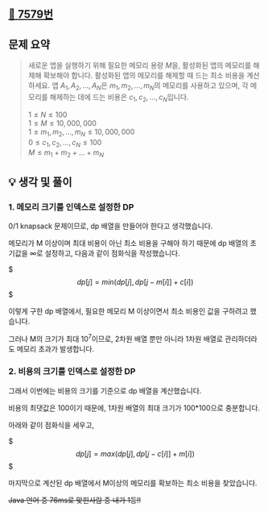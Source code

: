 ## [📌 7579번](https://www.acmicpc.net/problem/7579)

## 문제 요약

>
> 새로운 앱을 실행하기 위해 필요한 메모리 용량 $M$을, 활성화된 앱의 메모리를 해제해 확보해야 합니다.
> 활성화된 앱의 메모리를 해제할 때 드는 최소 비용을 계산하세요.
> 앱 $A_1, A_2, ..., A_N$은 $m_1, m_2, ..., m_N$의 메모리를 사용하고 있으며, 각 메모리를 해제하는 데에 드는
> 비용은 $c_1, c_2, ..., c_N$입니다.
>
> $1 ≤ N ≤ 100$<br>
> $1 ≤ M ≤ 10,000,000$<br>
> $1 ≤ m_1, m_2, ..., m_N ≤ 10,000,000$<br>
> $0 ≤ c_1, c_2, ..., c_N ≤ 100$<br>
> $M ≤ m_1 + m_2 + ... + m_N$

## 💡 생각 및 풀이

### 1. 메모리 크기를 인덱스로 설정한 DP

0/1 knapsack 문제이므로, dp 배열을 만들어야 한다고 생각했습니다.

메모리가 M 이상이며 최대 비용이 아닌 최소 비용을 구해야 하기 때문에 dp 배열의 초기값을 ∞로 설정하고, 다음과 같이 점화식을 작성했습니다.

$$$ dp[j]= min(dp[j], dp[j-m[i]]+c[i]) $$$

이렇게 구한 dp 배열에서, 필요한 메모리 M 이상이면서 최소 비용인 값을 구하려고 했습니다.

그러나 M의 크기가 최대 $10^7$이므로, 2차원 배열 뿐만 아니라 1차원 배열로 관리하더라도 메모리 초과가 발생합니다.

### 2. 비용의 크기를 인덱스로 설정한 DP

그래서 이번에는 비용의 크기를 기준으로 dp 배열을 계산했습니다.

비용의 최댓값은 100이기 때문에, 1차원 배열의 최대 크기가 100*100으로 충분합니다.

아래와 같이 점화식을 세우고,

$$$ dp[j]= max(dp[j], dp[j-c[i]]+m[i]) $$$

마지막으로 계산된 dp 배열에서 M이상의 메모리를 확보하는 최소 비용을 찾았습니다.

~~Java 언어 중 76ms로 맞힌사람 중 내가 1등!!~~

